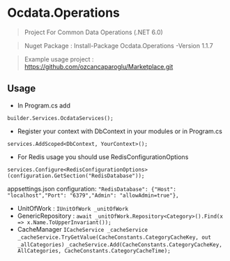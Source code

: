 # Ocdata.Operations

> Project For Common Data Operations (.NET 6.0)

> Nuget Package : Install-Package Ocdata.Operations -Version 1.1.7

> Example usage project : https://github.com/ozcancaparoglu/Marketplace.git

## Usage

- In Program.cs add

`builder.Services.OcdataServices();`

- Register your context with DbContext in your modules or in Program.cs

`services.AddScoped<DbContext, YourContext>(); `

- For Redis usage you should use RedisConfigurationOptions

`services.Configure<RedisConfigurationOptions>(configuration.GetSection("RedisDatabase"));`

 appsettings.json configuration: `"RedisDatabase": {"Host": "localhost","Port": "6379","Admin": "allowAdmin=true"},`
 
 - UnitOfWork : `IUnitOfWork _unitOfWork`
 - GenericRepository : `await _unitOfWork.Repository<Category>().Find(x => x.Name.ToUpperInvariant());`
 - CacheManager `ICacheService _cacheService`
`_cacheService.TryGetValue(CacheConstants.CategoryCacheKey, out _allCategories)`
`_cacheService.Add(CacheConstants.CategoryCacheKey, AllCategories, CacheConstants.CategoryCacheTime);`




